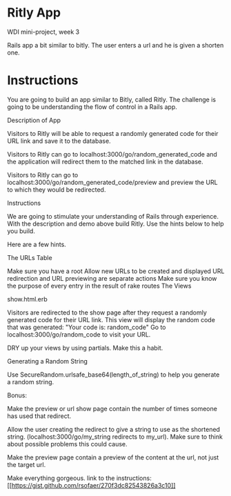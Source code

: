 Ritly App 
=========
WDI mini-project, week 3

Rails app a bit similar to bitly. 
The user enters a url and he is given a shorten one.

Instructions
===========

You are going to build an app similar to Bitly, called Ritly. The challenge is going to be understanding the flow of control in a Rails app.

Description of App

Visitors to Ritly will be able to request a randomly generated code for their URL link and save it to the database.

Visitors to Ritly can go to localhost:3000/go/random_generated_code and the application will redirect them to the matched link in the database.

Visitors to Ritly can go to localhost:3000/go/random_generated_code/preview and preview the URL to which they would be redirected.

Instructions

We are going to stimulate your understanding of Rails through experience. With the description and demo above build Ritly. Use the hints below to help you build.

Here are a few hints.

The URLs Table

Make sure you have a root
Allow new URLs to be created and displayed
URL redirection and URL previewing are separate actions
Make sure you know the purpose of every entry in the result of rake routes
The Views

show.html.erb

Visitors are redirected to the show page after they request a randomly generated code for their URL link. This view will display the random code that was generated: "Your code is: random_code" Go to localhost:3000/go/random_code to visit your URL.

DRY up your views by using partials. Make this a habit.

Generating a Random String

Use SecureRandom.urlsafe_base64(length_of_string) to help you generate a random string.

Bonus:

Make the preview or url show page contain the number of times someone has used that redirect.

Allow the user creating the redirect to give a string to use as the shortened string. (localhost:3000/go/my_string redirects to my_url). Make sure to think about possible problems this could cause.

Make the preview page contain a preview of the content at the url, not just the target url.

Make everything gorgeous.
link to the instructions: [[https://gist.github.com/rsofaer/270f3dc82543826a3c10]]
